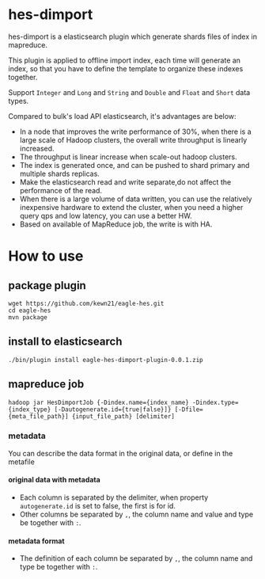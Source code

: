 # hes-dimport
hes-dimport is a elasticsearch plugin which generate shards files of index in mapreduce.

This plugin is applied to offline import index, each time will generate an index, so that you have to define the template to organize these indexes together.

Support `Integer` and `Long` and `String` and `Double` and `Float` and `Short` data types.

Compared to bulk's load API elasticsearch, it's advantages are below:
* In a node that improves the write performance of 30%, when there is a large scale of Hadoop clusters, the overall write throughput is linearly increased.
* The throughput is linear increase when scale-out hadoop clusters.
* The index is generated once, and can be pushed to shard primary and multiple shards replicas.
* Make the elasticsearch read and write separate,do not affect the performance of the read.
* When there is a large volume of data written, you can use the relatively inexpensive hardware to extend the cluster, when you need a higher query qps and low latency, you can use a better HW.
* Based on available of MapReduce job, the write is with HA.

# How to use
## package plugin
```
wget https://github.com/kewn21/eagle-hes.git
cd eagle-hes
mvn package
```
## install to elasticsearch
```./bin/plugin install eagle-hes-dimport-plugin-0.0.1.zip```
## mapreduce job
```hadoop jar HesDimportJob {-Dindex.name={index_name} -Dindex.type={index_type} [-Dautogenerate.id={true|false}]} [-Dfile={meta_file_path}] {input_file_path} [delimiter]```
### metadata 
You can describe the data format in the original data, or define in the metafile
#### original data with metadata
* Each column is separated by the delimiter, when property `autogenerate.id` is set to false, the first is for id.
* Other columns be separated by `,`, the column name and value and type be together with `:`.

#### metadata format
* The definition of each column be separated by `,`, the column name and type be together with `:`.


